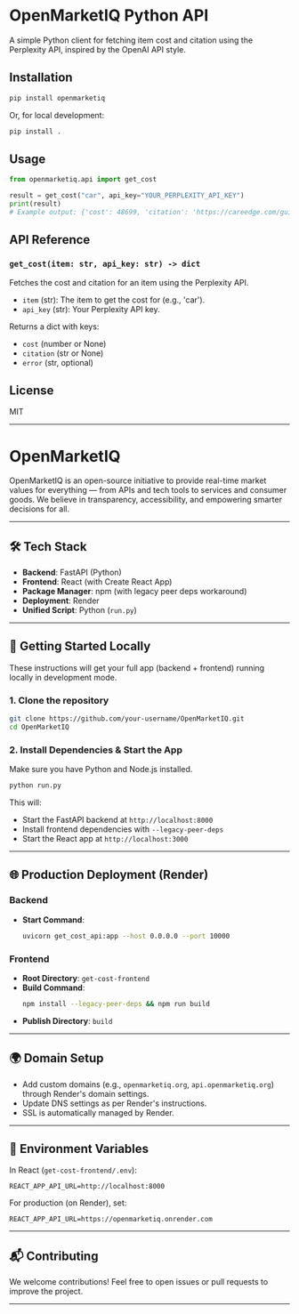 # OpenMarketIQ Python API

A simple Python client for fetching item cost and citation using the Perplexity API, inspired by the OpenAI API style.

## Installation

```bash
pip install openmarketiq
```

Or, for local development:

```bash
pip install .
```

## Usage

```python
from openmarketiq.api import get_cost

result = get_cost("car", api_key="YOUR_PERPLEXITY_API_KEY")
print(result)
# Example output: {'cost': 48699, 'citation': 'https://careedge.com/guides/new-car-price-trends-in-2025'}
```

## API Reference

### `get_cost(item: str, api_key: str) -> dict`

Fetches the cost and citation for an item using the Perplexity API.

- `item` (str): The item to get the cost for (e.g., 'car').
- `api_key` (str): Your Perplexity API key.

Returns a dict with keys:
- `cost` (number or None)
- `citation` (str or None)
- `error` (str, optional)

## License

MIT

---

# OpenMarketIQ

OpenMarketIQ is an open-source initiative to provide real-time market values for everything — from APIs and tech tools to services and consumer goods. We believe in transparency, accessibility, and empowering smarter decisions for all.

---

## 🛠 Tech Stack

- **Backend**: FastAPI (Python)
- **Frontend**: React (with Create React App)
- **Package Manager**: npm (with legacy peer deps workaround)
- **Deployment**: Render
- **Unified Script**: Python (`run.py`)

---

## 🚀 Getting Started Locally

These instructions will get your full app (backend + frontend) running locally in development mode.

### 1. Clone the repository

```bash
git clone https://github.com/your-username/OpenMarketIQ.git
cd OpenMarketIQ
```

### 2. Install Dependencies & Start the App

Make sure you have Python and Node.js installed.

```bash
python run.py
```

This will:
- Start the FastAPI backend at `http://localhost:8000`
- Install frontend dependencies with `--legacy-peer-deps`
- Start the React app at `http://localhost:3000`

---

## 🌐 Production Deployment (Render)

### Backend

- **Start Command**:
  ```bash
  uvicorn get_cost_api:app --host 0.0.0.0 --port 10000
  ```

### Frontend

- **Root Directory**: `get-cost-frontend`
- **Build Command**: 
  ```bash
  npm install --legacy-peer-deps && npm run build
  ```
- **Publish Directory**: `build`

---

## 🌍 Domain Setup

- Add custom domains (e.g., `openmarketiq.org`, `api.openmarketiq.org`) through Render's domain settings.
- Update DNS settings as per Render's instructions.
- SSL is automatically managed by Render.

---

## 📄 Environment Variables

In React (`get-cost-frontend/.env`):

```env
REACT_APP_API_URL=http://localhost:8000
```

For production (on Render), set:

```env
REACT_APP_API_URL=https://openmarketiq.onrender.com
```

---

## 📬 Contributing

We welcome contributions! Feel free to open issues or pull requests to improve the project.

---

